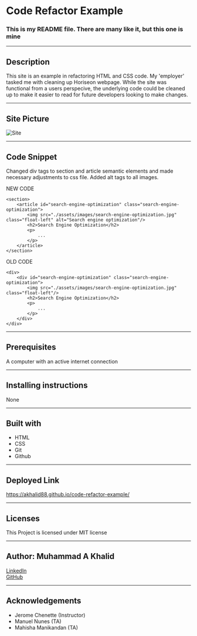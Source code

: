 # Code Refactor Example
### This is my README file. There are many like it, but this one is mine

-----------------------
## Description
This site is an example in refactoring HTML and CSS code.  My 'employer' tasked me with cleaning up Horiseon webpage. While the site was functional from a users perspecive, the underlying code could be cleaned up to make it easier to read for future developers looking to make changes.

-----------------------
## Site Picture
![Site](assets/readme-assets/site-picture-example.png)

-----------------------
## Code Snippet
Changed div tags to section and article semantic elements and made necessary adjustments to css file. Added alt tags to all images.

NEW CODE
```
<section>
    <article id="search-engine-optimization" class="search-engine-optimization">
        <img src="./assets/images/search-engine-optimization.jpg" class="float-left" alt="Search engine optimization"/>
        <h2>Search Engine Optimization</h2>
        <p>
            ...
        </p>
    </article>
</section>
```
OLD CODE
```
<div>
    <div id="search-engine-optimization" class="search-engine-optimization">
        <img src="./assets/images/search-engine-optimization.jpg" class="float-left"/>
        <h2>Search Engine Optimization</h2>
        <p>
            ...
        </p>
    </div>
</div>
```
-----------------------
## Prerequisites
A computer with an active internet connection

-----------------------
## Installing instructions
None

-----------------------
## Built with
- HTML
- CSS
- Git
- Github

-----------------------
## Deployed Link
https://akhalid88.github.io/code-refactor-example/ 

-----------------------
## Licenses
This Project is licensed under MIT license

-----------------------
## Author: Muhammad A Khalid

[LinkedIn](https://www.linkedin.com/in/abdullahkhalid/)
<br>
[GitHub](https://github.com/akhalid88)

-----------------------
## Acknowledgements
- Jerome Chenette (Instructor)
- Manuel Nunes (TA)
- Mahisha Manikandan (TA)